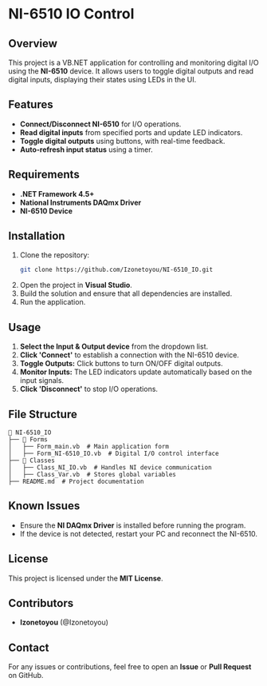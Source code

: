# NI-6510 IO Control

## Overview
This project is a VB.NET application for controlling and monitoring digital I/O using the **NI-6510** device. It allows users to toggle digital outputs and read digital inputs, displaying their states using LEDs in the UI.

## Features
- **Connect/Disconnect NI-6510** for I/O operations.
- **Read digital inputs** from specified ports and update LED indicators.
- **Toggle digital outputs** using buttons, with real-time feedback.
- **Auto-refresh input status** using a timer.

## Requirements
- **.NET Framework 4.5+**
- **National Instruments DAQmx Driver**
- **NI-6510 Device**

## Installation
1. Clone the repository:
   ```sh
   git clone https://github.com/Izonetoyou/NI-6510_IO.git
   ```
2. Open the project in **Visual Studio**.
3. Build the solution and ensure that all dependencies are installed.
4. Run the application.

## Usage
1. **Select the Input & Output device** from the dropdown list.
2. **Click 'Connect'** to establish a connection with the NI-6510 device.
3. **Toggle Outputs:** Click buttons to turn ON/OFF digital outputs.
4. **Monitor Inputs:** The LED indicators update automatically based on the input signals.
5. **Click 'Disconnect'** to stop I/O operations.

## File Structure
```
📂 NI-6510_IO
├── 📂 Forms
│   ├── Form_main.vb  # Main application form
│   ├── Form_NI-6510_IO.vb  # Digital I/O control interface
├── 📂 Classes
│   ├── Class_NI_IO.vb  # Handles NI device communication
│   ├── Class_Var.vb  # Stores global variables
├── README.md  # Project documentation
```

## Known Issues
- Ensure the **NI DAQmx Driver** is installed before running the program.
- If the device is not detected, restart your PC and reconnect the NI-6510.

## License
This project is licensed under the **MIT License**.

## Contributors
- **Izonetoyou** (@Izonetoyou)

## Contact
For any issues or contributions, feel free to open an **Issue** or **Pull Request** on GitHub.

